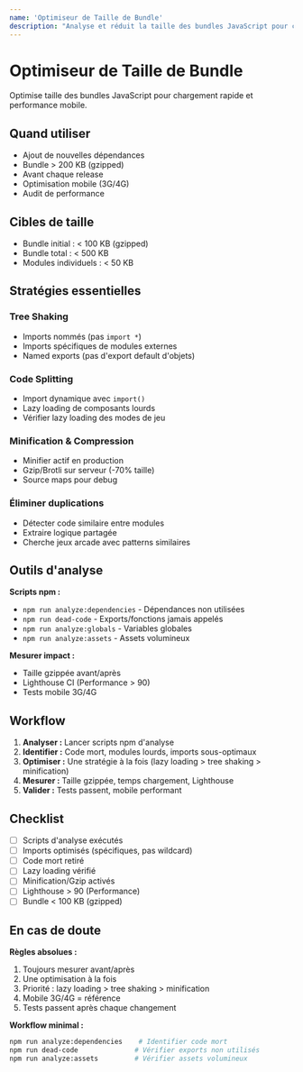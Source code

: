 ```yaml
---
name: 'Optimiseur de Taille de Bundle'
description: "Analyse et réduit la taille des bundles JavaScript pour chargement rapide. Utiliser lors d'ajout de dépendances, avant release, ou si bundle > 200 KB"
---
```


# Optimiseur de Taille de Bundle

Optimise taille des bundles JavaScript pour chargement rapide et performance mobile.

## Quand utiliser

- Ajout de nouvelles dépendances
- Bundle > 200 KB (gzipped)
- Avant chaque release
- Optimisation mobile (3G/4G)
- Audit de performance

## Cibles de taille

- Bundle initial : < 100 KB (gzipped)
- Bundle total : < 500 KB
- Modules individuels : < 50 KB

## Stratégies essentielles

### Tree Shaking

- Imports nommés (pas `import *`)
- Imports spécifiques de modules externes
- Named exports (pas d'export default d'objets)

### Code Splitting

- Import dynamique avec `import()`
- Lazy loading de composants lourds
- Vérifier lazy loading des modes de jeu

### Minification & Compression

- Minifier actif en production
- Gzip/Brotli sur serveur (-70% taille)
- Source maps pour debug

### Éliminer duplications

- Détecter code similaire entre modules
- Extraire logique partagée
- Cherche jeux arcade avec patterns similaires

## Outils d'analyse

**Scripts npm :**

- `npm run analyze:dependencies` - Dépendances non utilisées
- `npm run dead-code` - Exports/fonctions jamais appelés
- `npm run analyze:globals` - Variables globales
- `npm run analyze:assets` - Assets volumineux

**Mesurer impact :**

- Taille gzippée avant/après
- Lighthouse CI (Performance > 90)
- Tests mobile 3G/4G

## Workflow

1. **Analyser :** Lancer scripts npm d'analyse
2. **Identifier :** Code mort, modules lourds, imports sous-optimaux
3. **Optimiser :** Une stratégie à la fois (lazy loading > tree shaking > minification)
4. **Mesurer :** Taille gzippée, temps chargement, Lighthouse
5. **Valider :** Tests passent, mobile performant

## Checklist

- [ ] Scripts d'analyse exécutés
- [ ] Imports optimisés (spécifiques, pas wildcard)
- [ ] Code mort retiré
- [ ] Lazy loading vérifié
- [ ] Minification/Gzip activés
- [ ] Lighthouse > 90 (Performance)
- [ ] Bundle < 100 KB (gzipped)

## En cas de doute

**Règles absolues :**

1. Toujours mesurer avant/après
2. Une optimisation à la fois
3. Priorité : lazy loading > tree shaking > minification
4. Mobile 3G/4G = référence
5. Tests passent après chaque changement

**Workflow minimal :**

```bash
npm run analyze:dependencies    # Identifier code mort
npm run dead-code              # Vérifier exports non utilisés
npm run analyze:assets         # Vérifier assets volumineux
```
